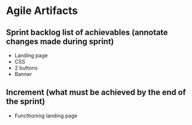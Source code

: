 # Agile Artifacts

## Sprint backlog list of achievables (annotate changes made during sprint) 
- Landing page
- CSS
- 2 buttons
- Banner

## Increment (what must be achieved by the end of the sprint) 
- Functtioning landing page

